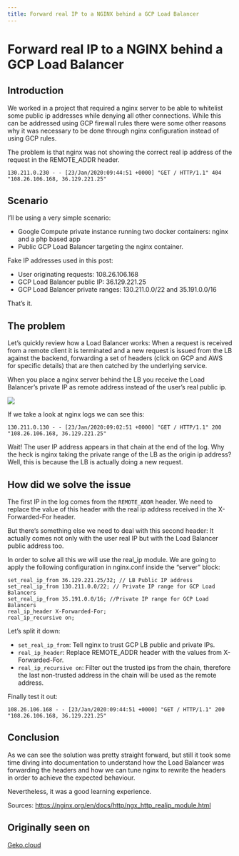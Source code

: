 ```yaml
---
title: Forward real IP to a NGINX behind a GCP Load Balancer
---
```


# Forward real IP to a NGINX behind a GCP Load Balancer

## Introduction

We worked in a project that required a nginx server to be able to whitelist some public ip addresses while denying all other connections. While this can be addressed using GCP firewall rules there were some other reasons why it was necessary to be done through nginx configuration instead of using GCP rules.

The problem is that nginx was not showing the correct real ip address of the request in the REMOTE_ADDR header.

```text
130.211.0.230 - - [23/Jan/2020:09:44:51 +0000] "GET / HTTP/1.1" 404 "108.26.106.168, 36.129.221.25"
```

## Scenario

I’ll be using a very simple scenario:

* Google Compute private instance running two docker containers: nginx and a php based app
* Public GCP Load Balancer targeting the nginx container.

Fake IP addresses used in this post:

* User originating requests: 108.26.106.168
* GCP Load Balancer public IP: 36.129.221.25
* GCP Load Balancer private ranges: 130.211.0.0/22 and 35.191.0.0/16

That’s it.

## The problem

Let’s quickly review how a Load Balancer works: When a request is received from a remote client it is terminated and a new request is issued from the LB against the backend, forwarding a set of headers (click on GCP and AWS for specific details) that are then catched by the underlying service.

When you place a nginx server behind the LB you receive the Load Balancer’s private IP as remote address instead of the user’s real public ip.

![](https://geko2.factoryfy.com/wp-content/uploads/travolta-1.gif)

If we take a look at nginx logs we can see this:

```
130.211.0.130 - - [23/Jan/2020:09:02:51 +0000] "GET / HTTP/1.1" 200 "108.26.106.168, 36.129.221.25"
```

Wait! The user IP address appears in that chain at the end of the log. Why the heck is nginx taking the private range of the LB as the origin ip address? Well, this is because the LB is actually doing a new request.

## How did we solve the issue

The first IP in the log comes from the `REMOTE_ADDR` header. We need to replace the value of this header with the real ip address received in the X-Forwarded-For header.

But there’s something else we need to deal with this second header: It actually comes not only with the user real IP but with the Load Balancer public address too.

In order to solve all this we will use the real_ip module. We are going to apply the following configuration in nginx.conf inside the “server” block:

```nginx
set_real_ip_from 36.129.221.25/32; // LB Public IP address
set_real_ip_from 130.211.0.0/22; // Private IP range for GCP Load Balancers
set_real_ip_from 35.191.0.0/16; //Private IP range for GCP Load Balancers
real_ip_header X-Forwarded-For;
real_ip_recursive on;
```

Let’s split it down:

* `set_real_ip_from`: Tell nginx to trust GCP LB public and private IPs.
* `real_ip_header`: Replace REMOTE_ADDR header with the values from X-Forwarded-For.
* `real_ip_recursive on`: Filter out the trusted ips from the chain, therefore the last non-trusted address in the chain will be used as the remote address.

Finally test it out:

```text
108.26.106.168 - - [23/Jan/2020:09:44:51 +0000] "GET / HTTP/1.1" 200 "108.26.106.168, 36.129.221.25"
```

## Conclusion

As we can see the solution was pretty straight forward, but still it took some time diving into documentation to understand how the Load Balancer was forwarding the headers and how we can tune nginx to rewrite the headers in order to achieve the expected behaviour.

Nevertheless, it was a good learning experience.

Sources: <https://nginx.org/en/docs/http/ngx_http_realip_module.html>

## Originally seen on

[Geko.cloud](https://geko.cloud/en/forward-real-ip-to-a-nginx-behind-a-gcp-load-balancer/)

